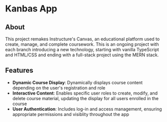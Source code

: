 # Kanbas App

## About
This project remakes Instructure's Canvas, an educational platform used to create, manage, and complete coursework. This is an ongoing project with each branch introducing a new technology, starting with vanilla TypeScript and HTML/CSS and ending with a full-stack project using the MERN stack.

## Features
- **Dynamic Course Display**: Dynamically displays course content depending on the user's registration and role
- **Interactive Content**: Enables specific user roles to create, modify, and delete course material, updating the display for all users enrolled in the course
- **User Authentication**: Includes log-in and access management, ensuring appropriate permissions and visiblity throughout the app
